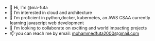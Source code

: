 - 👋 Hi, I’m @ma-futa
- 👀 I’m interested in cloud and architecture
- 🌱 I’m proficient in python,docker, kubernetes, an AWS CSAA currently learning javascript web development
- 💞️ I’m looking to collaborate on exciting and world impacting projects
- 📫 you can reach me by email: mohammedfuta2000@gmail.com

<!---
ma-futa/ma-futa is a ✨ special ✨ repository because its `README.md` (this file) appears on your GitHub profile.
You can click the Preview link to take a look at your changes.
--->
